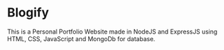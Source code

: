 # Blogify
This is a Personal Portfolio Website made in NodeJS and ExpressJS using HTML, CSS, JavaScript and MongoDb for database.
